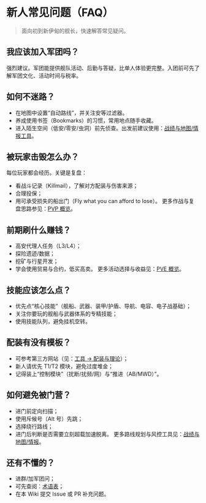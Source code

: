 # 新人常见问题（FAQ）

> 面向初到新伊甸的舰长，快速解答常见疑问。

## 我应该加入军团吗？
强烈建议。军团能提供舰队活动、后勤与答疑，比单人体验更完整。入团前可先了解军团文化、活动时间与税率。

## 如何不迷路？
- 在地图中设置“自动路线”，并关注安等过滤器。
- 养成使用书签（Bookmarks）的习惯，常用地点随手收藏。
- 进入陌生空间（低安/零安/虫洞）前先侦查。出发前建议使用：[战绩与地图/情报工具](../tools.md#战绩与地图情报)。

## 被玩家击毁怎么办？
每位玩家都会经历。关键是复盘：
- 看战斗记录（Killmail），了解对方配装与伤害来源；
- 合理投保；
- 用可承受损失的船出门（Fly what you can afford to lose）。
更多作战与复盘思路参见：[PVP 概览](pvp-overview.md)。

## 前期刷什么赚钱？
- 高安代理人任务（L3/L4）；
- 探险遗迹/数据；
- 挖矿与行星开发；
- 学会使用贸易与合约，低买高卖。
更多活动选择与收益见：[PVE 概览](pve-overview.md)。

## 技能应该怎么点？
- 优先点“核心技能”（舰船、武器、装甲/护盾、导航、电容、电子战基础）；
- 关注你要玩的舰船与武器体系的专精技能；
- 使用技能队列，避免挂机空转。

## 配装有没有模板？
- 可参考第三方网站（见：[工具 → 配装与理论](../tools.md#配装与理论fitting-theorycraft)）；
- 新人请优先 T1/T2 模块，避免过度堆金；
- 记得装上“控制模块”（扰断/扰频/网）与“推进（AB/MWD）”。

## 如何避免被门营？
- 进门前定向扫描；
- 使用斥候号（Alt 号）先跳；
- 选择绕行路线；
- 进门后判断是否需要立刻超载加速脱离。
更多路线规划与风控工具见：[战绩与地图/情报](../tools.md#战绩与地图情报)。

## 还有不懂的？
- 进群/加军团问；
- 可先查阅：[术语表](terminology.md)；
- 在本 Wiki 提交 Issue 或 PR 补充问题。